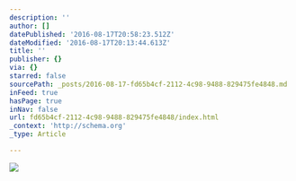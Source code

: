```yaml
---
description: ''
author: []
datePublished: '2016-08-17T20:58:23.512Z'
dateModified: '2016-08-17T20:13:44.613Z'
title: ''
publisher: {}
via: {}
starred: false
sourcePath: _posts/2016-08-17-fd65b4cf-2112-4c98-9488-829475fe4848.md
inFeed: true
hasPage: true
inNav: false
url: fd65b4cf-2112-4c98-9488-829475fe4848/index.html
_context: 'http://schema.org'
_type: Article

---
```

![](https://the-grid-user-content.s3-us-west-2.amazonaws.com/55d02721-adde-4213-a336-2337ca9056dd.jpg)